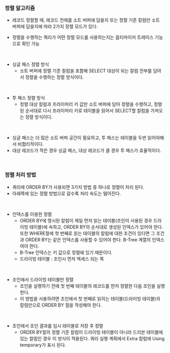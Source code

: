 ### 정렬 알고리즘

- 레코드 정렬할 때, 레코드 전체를 소트 버퍼에 담을지 또는 정렬 기준 칼럼만 소트 버퍼에 담을지에 따라 2가지 정렬 모드가 있다.

- 정렬을 수행하는 쿼리가 어떤 정렬 모드를 사용하는지는 옵티마이저 트레이스 기능으로 확인 가능

<br>

- 싱글 패스 정렬 방식
  - 소트 버퍼에 정렬 기준 칼럼을 포함해 SELECT 대상이 되는 칼럼 전부를 담아서 정렬을 수행하는 정렬 방식이다.

<br>

- 투 패스 정렬 방식
  - 정렬 대상 칼럼과 프라이머리 키 값만 소트 버퍼에 담아 정렬을 수행하고, 정렬된 순서대로 다시 프라이머리 키로 테이블을 읽어서 SELECT할 칼럼을 가져오는 정렬 방식이다.

<br>

- 싱글 패스는 더 많은 소트 버퍼 공간이 필요하고, 투 패스는 테이블을 두번 읽어야해서 비합리적이다.
- 대상 레코드가 작은 경우 싱글 패스, 대상 레코드가 클 경우 투 패스가 효율적이다.

<br>

### 정렬 처리 방법

- 쿼리에 ORDER BY가 사용되면 3가지 방법 중 하나로 정렬이 처리 된다.
- 아래쪽에 있는 정렬 방법으로 갈수록 처리 속도는 떨어진다.

<br>

- 인덱스를 이용한 정렬
  - ORDER BY에 명시된 칼럼이 제일 먼저 읽는 테이블(조인이 사용된 경우 드라이빙 테이블)에 속하고, ORDER BY의 순서대로 생성된 인덱스가 있어야 한다. 또한 WHERE절에 첫 번째로 읽는 테이블의 칼럼에 대한 조건이 있다면 그 조건과 ORDER BY는 같은 인덱스를 사용할 수 있어야 한다. B-Tree 계열의 인덱스여야 한다.
  - B-Tree 인덱스는 키 값으로 정렬돼 있기 때문이다.
  - 드라이빙 테이블 : 조인시 먼저 액세스 되는 쪽

<br>

- 조인에서 드라이빙 테이블만 정렬 
  - 조인을 실행하기 전에 첫 번째 테이블의 레코드를 먼저 정렬한 다음 조인을 실행한다.
  - 이 방법을 사용하려면 조인에서 첫 번째로 읽히는 테이블(드라이빙 테이블)의 칼럼만으로 ORDER BY 절을 작성해야 한다.

<br>

 - 조인에서 조인 결과를 임시 테이블로 저장 후 정렬 
   - ORDER BY절의 정렬 기준 칼럼이 드라이빙 테이블이 아니라 드리븐 테이블에 있는 칼럼인 경우 이 방식이 적용된다.
 쿼리 실행 계획에서 Extra 칼럼에 Using temporary가 표시 된다.
